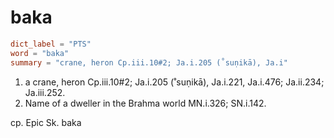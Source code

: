 # baka

``` toml
dict_label = "PTS"
word = "baka"
summary = "crane, heron Cp.iii.10#2; Ja.i.205 (˚suṇikā), Ja.i"
```

1. a crane, heron Cp.iii.10#2; Ja.i.205 (˚suṇikā), Ja.i.221, Ja.i.476; Ja.ii.234; Ja.iii.252.
2. Name of a dweller in the Brahma world MN.i.326; SN.i.142.

cp. Epic Sk. baka

